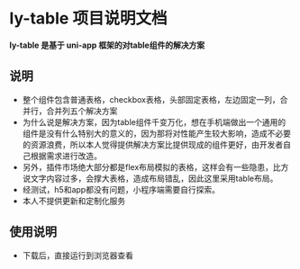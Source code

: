 # ly-table 项目说明文档

**ly-table 是基于 uni-app 框架的对table组件的解决方案**

## 说明

-   整个组件包含普通表格，checkbox表格，头部固定表格，左边固定一列，合并行，合并列五个解决方案
-   为什么说是解决方案，因为table组件千变万化，想在手机端做出一个通用的组件是没有什么特别大的意义的，因为那将对性能产生较大影响，造成不必要的资源浪费，所以本人觉得提供解决方案比提供现成的组件更好，由开发者自己根据需求进行改造。
-   另外，插件市场绝大部分都是flex布局模拟的表格，这样会有一些隐患，比方说文字内容过多，会撑大表格，造成布局错乱，因此这里采用table布局。
-   经测试，h5和app都没有问题，小程序端需要自行探索。
-   本人不提供更新和定制化服务

## 使用说明

- 下载后，直接运行到浏览器查看
